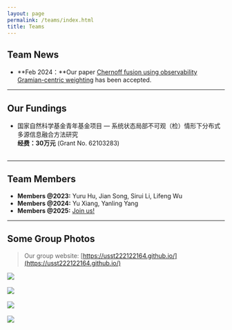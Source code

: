 ```yaml
---
layout: page
permalink: /teams/index.html
title: Teams
---
```


## Team News

- **Feb 2024：**Our paper [Chernoff fusion using observability Gramian-centric weighting](https://www.sciencedirect.com/science/article/pii/S0020025524001932?via%3Dihub=) has been accepted.<br>

---

## Our Fundings

- 国家自然科学基金青年基金项目 — 系统状态局部不可观（检）情形下分布式多源信息融合方法研究<br>**经费：30万元** (Grant No. 62103283)<br><br>

---

## Team Members

- **Members @2023:** Yuru Hu, Jian Song, Sirui Li, Lifeng Wu
- **Members @2024:** Yu Xiang, Yanling Yang
- **Members @2025:** [Join us!](https://lxy.usst.edu.cn/2022/0107/c2208a263867/page.htm)<br>

---

## Some Group Photos

> Our group website: [https://usst222122164.github.io/](https://usst222122164.github.io/)

<div>
<img src="https://caihanlin.com/teams/1.jpg">
</div>
<br>

<div>
<img src="https://caihanlin.com/teams/2.jpg">
</div>
<br>

<div>
<img src="https://caihanlin.com/teams/3.jpg">
</div>
<br>

<div>
<img src="https://caihanlin.com/teams/4.png">
</div>
<br>

